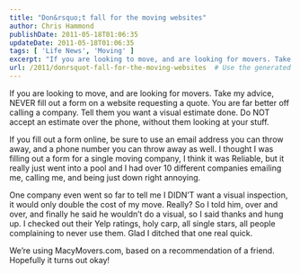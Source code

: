 ```yaml
---
title: "Don&rsquo;t fall for the moving websites"
author: Chris Hammond
publishDate: 2011-05-18T01:06:35
updateDate: 2011-05-18T01:06:35
tags: [ 'Life News', 'Moving' ]
excerpt: "If you are looking to move, and are looking for movers. Take my advice, NEVER fill out a form on a website requesting a quote. You are far better off calling a company. Tell them you want a visual estimate done. Do NOT accept an estimate over the phone, without them looking at your stuff.  If you fill out a form online, be sure to use an email address you can throw away, and a phone number you can throw away as well. I thought I was filling out a form for a single moving company, I think it was Reliable, but it really just went into a pool and I had over 10 different companies emailing me, calling me, and being just down right annoying.  One company even went so far to tell me I DIDN’T want a visual inspection, it would only double the cost of my move. Really? So I told him, over and over, and finally he said he wouldn’t do a visual, so I said thanks and hung up. I checked out their Yelp ratings, holy carp, all single stars, all people complaining to never use them. Glad I ditched that one real quick.  We’re using MacyMovers.com, based on a recommendation of a friend. Hopefully it turns out okay!"
url: /2011/donrsquot-fall-for-the-moving-websites  # Use the generated URL with year
---
```

<p>If you are looking to move, and are looking for movers. Take my advice, NEVER fill out a form on a website requesting a quote. You are far better off calling a company. Tell them you want a visual estimate done. Do NOT accept an estimate over the phone, without them looking at your stuff.</p>  <p>If you fill out a form online, be sure to use an email address you can throw away, and a phone number you can throw away as well. I thought I was filling out a form for a single moving company, I think it was Reliable, but it really just went into a pool and I had over 10 different companies emailing me, calling me, and being just down right annoying.</p>  <p>One company even went so far to tell me I DIDN’T want a visual inspection, it would only double the cost of my move. Really? So I told him, over and over, and finally he said he wouldn’t do a visual, so I said thanks and hung up. I checked out their Yelp ratings, holy carp, all single stars, all people complaining to never use them. Glad I ditched that one real quick.</p>  <p>We’re using MacyMovers.com, based on a recommendation of a friend. Hopefully it turns out okay!</p>

